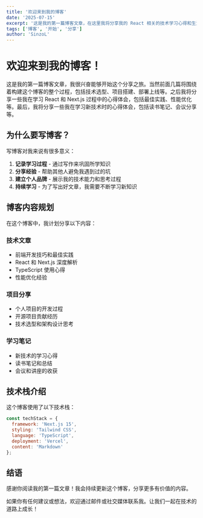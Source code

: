 ```yaml
---
title: '欢迎来到我的博客'
date: '2025-07-15'
excerpt: '这是我的第一篇博客文章，在这里我将分享我的 React 相关的技术学习心得和生活感悟。'
tags: ['博客', '开始', '分享']
author: 'SinzoL'
---
```


# 欢迎来到我的博客！

这是我的第一篇博客文章，我很兴奋能够开始这个分享之旅。当然前面几篇将围绕着构建这个博客的整个过程，包括技术选型、项目搭建、部署上线等。之后我将分享一些我在学习 React 和 Next.js 过程中的心得体会，包括最佳实践、性能优化等。最后，我将分享一些我在学习新技术时的心得体会，包括读书笔记、会议分享等。

## 为什么要写博客？

写博客对我来说有很多意义：

1. **记录学习过程** - 通过写作来巩固所学知识
2. **分享经验** - 帮助其他人避免我遇到过的坑
3. **建立个人品牌** - 展示我的技术能力和思考过程
4. **持续学习** - 为了写出好文章，我需要不断学习新知识

## 博客内容规划

在这个博客中，我计划分享以下内容：

### 技术文章
- 前端开发技巧和最佳实践
- React 和 Next.js 深度解析
- TypeScript 使用心得
- 性能优化经验

### 项目分享
- 个人项目的开发过程
- 开源项目贡献经历
- 技术选型和架构设计思考

### 学习笔记
- 新技术的学习心得
- 读书笔记和总结
- 会议和讲座的收获

## 技术栈介绍

这个博客使用了以下技术栈：

```javascript
const techStack = {
  framework: 'Next.js 15',
  styling: 'Tailwind CSS',
  language: 'TypeScript',
  deployment: 'Vercel',
  content: 'Markdown'
};
```

## 结语

感谢你阅读我的第一篇文章！我会持续更新这个博客，分享更多有价值的内容。

如果你有任何建议或想法，欢迎通过邮件或社交媒体联系我。让我们一起在技术的道路上成长！